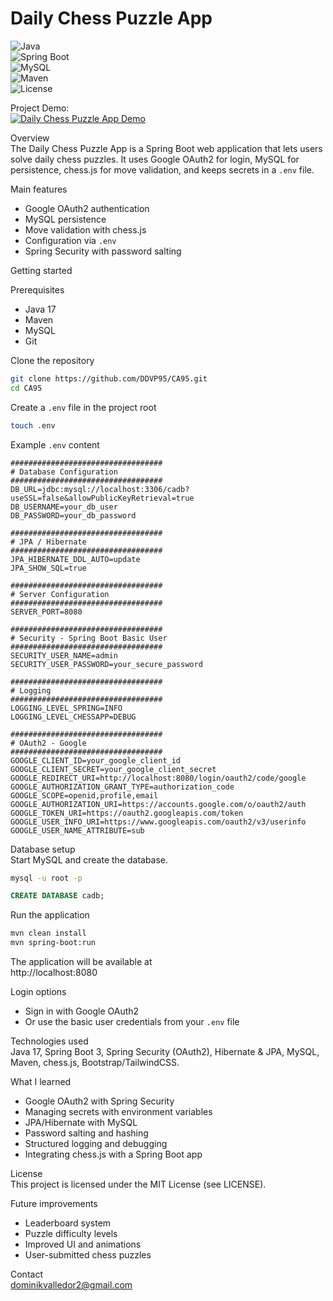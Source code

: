 # Daily Chess Puzzle App

![Java](https://img.shields.io/badge/Java-17-007396?logo=java&logoColor=white)  
![Spring Boot](https://img.shields.io/badge/Spring%20Boot-3-6DB33F?logo=springboot&logoColor=white)  
![MySQL](https://img.shields.io/badge/MySQL-8-4479A1?logo=mysql&logoColor=white)  
![Maven](https://img.shields.io/badge/Maven-Build-C71A36?logo=apachemaven&logoColor=white)  
![License](https://img.shields.io/badge/License-MIT-blue)

Project Demo:  
[![Daily Chess Puzzle App Demo](https://img.youtube.com/vi/GOAGZ2NarDc/0.jpg)](https://youtu.be/GOAGZ2NarDc)

Overview  
The Daily Chess Puzzle App is a Spring Boot web application that lets users solve daily chess puzzles. It uses Google OAuth2 for login, MySQL for persistence, chess.js for move validation, and keeps secrets in a `.env` file.

Main features  
- Google OAuth2 authentication  
- MySQL persistence  
- Move validation with chess.js  
- Configuration via `.env`  
- Spring Security with password salting

Getting started

Prerequisites  
- Java 17  
- Maven  
- MySQL  
- Git

Clone the repository
~~~bash
git clone https://github.com/DDVP95/CA95.git
cd CA95
~~~

Create a `.env` file in the project root
~~~bash
touch .env
~~~

Example `.env` content
~~~env
##################################
# Database Configuration
##################################
DB_URL=jdbc:mysql://localhost:3306/cadb?useSSL=false&allowPublicKeyRetrieval=true
DB_USERNAME=your_db_user
DB_PASSWORD=your_db_password

##################################
# JPA / Hibernate
##################################
JPA_HIBERNATE_DDL_AUTO=update
JPA_SHOW_SQL=true

##################################
# Server Configuration
##################################
SERVER_PORT=8080

##################################
# Security - Spring Boot Basic User
##################################
SECURITY_USER_NAME=admin
SECURITY_USER_PASSWORD=your_secure_password

##################################
# Logging
##################################
LOGGING_LEVEL_SPRING=INFO
LOGGING_LEVEL_CHESSAPP=DEBUG

##################################
# OAuth2 - Google
##################################
GOOGLE_CLIENT_ID=your_google_client_id
GOOGLE_CLIENT_SECRET=your_google_client_secret
GOOGLE_REDIRECT_URI=http://localhost:8080/login/oauth2/code/google
GOOGLE_AUTHORIZATION_GRANT_TYPE=authorization_code
GOOGLE_SCOPE=openid,profile,email
GOOGLE_AUTHORIZATION_URI=https://accounts.google.com/o/oauth2/auth
GOOGLE_TOKEN_URI=https://oauth2.googleapis.com/token
GOOGLE_USER_INFO_URI=https://www.googleapis.com/oauth2/v3/userinfo
GOOGLE_USER_NAME_ATTRIBUTE=sub
~~~

Database setup  
Start MySQL and create the database.
~~~bash
mysql -u root -p
~~~
~~~sql
CREATE DATABASE cadb;
~~~

Run the application
~~~bash
mvn clean install
mvn spring-boot:run
~~~

The application will be available at  
http://localhost:8080

Login options  
- Sign in with Google OAuth2  
- Or use the basic user credentials from your `.env` file

Technologies used  
Java 17, Spring Boot 3, Spring Security (OAuth2), Hibernate & JPA, MySQL, Maven, chess.js, Bootstrap/TailwindCSS.

What I learned  
- Google OAuth2 with Spring Security  
- Managing secrets with environment variables  
- JPA/Hibernate with MySQL  
- Password salting and hashing  
- Structured logging and debugging  
- Integrating chess.js with a Spring Boot app

License  
This project is licensed under the MIT License (see LICENSE).

Future improvements  
- Leaderboard system  
- Puzzle difficulty levels  
- Improved UI and animations  
- User-submitted chess puzzles

Contact  
dominikvalledor2@gmail.com
